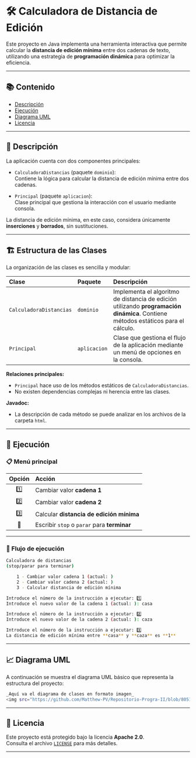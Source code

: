 # 🛠️ Calculadora de Distancia de Edición

Este proyecto en Java implementa una herramienta interactiva que permite calcular la **distancia de edición mínima** entre dos cadenas de texto, utilizando una estrategia de **programación dinámica** para optimizar la eficiencia.

---

## 📚 Contenido

- [Descripción](#descripción)
- [Ejecución](#ejecución)
- [Diagrama UML](#diagrama-uml)
- [Licencia](#licencia)

---

## 📖 Descripción

La aplicación cuenta con dos componentes principales:

- `CalculadoraDistancias` (paquete `dominio`):  
  Contiene la lógica para calcular la distancia de edición mínima entre dos cadenas.

- `Principal` (paquete `aplicacion`):  
  Clase principal que gestiona la interacción con el usuario mediante consola.

La distancia de edición mínima, en este caso, considera únicamente **inserciones** y **borrados**, sin sustituciones.

---

## 🏗️ Estructura de las Clases

La organización de las clases es sencilla y modular:

| Clase                  | Paquete       | Descripción |
|:-----------------------|:--------------|:------------|
| `CalculadoraDistancias` | `dominio`     | Implementa el algoritmo de distancia de edición utilizando **programación dinámica**. Contiene métodos estáticos para el cálculo. |
| `Principal`             | `aplicacion`  | Clase que gestiona el flujo de la aplicación mediante un menú de opciones en la consola. |

**Relaciones principales:**

- `Principal` hace uso de los métodos estáticos de `CalculadoraDistancias`.
- No existen dependencias complejas ni herencia entre las clases.

**Javadoc:**
- La descripción de cada método se puede analizar en los archivos de la carpeta `html`.

---

## 🏃 Ejecución

### 📋 Menú principal

| Opción | Acción |
|:------:|:------ |
| 1️⃣    | Cambiar valor **cadena 1** |
| 2️⃣    | Cambiar valor **cadena 2** |
| 3️⃣    | Calcular **distancia de edición mínima** |
| 🛑     | Escribir `stop` o `parar` para **terminar** |

---

### 🚀 Flujo de ejecución

```bash
Calculadora de distancias
(stop/parar para terminar)

    1 - Cambiar valor cadena 1 (actual: )
    2 - Cambiar valor cadena 2 (actual: )
    3 - Calcular distancia de edición mínima

Introduce el número de la instrucción a ejecutar: 1️⃣
Introduce el nuevo valor de la cadena 1 (actual: ): casa

Introduce el número de la instrucción a ejecutar: 2️⃣
Introduce el nuevo valor de la cadena 2 (actual: ): caza

Introduce el número de la instrucción a ejecutar: 3️⃣
La distancia de edición mínima entre **casa** y **caza** es **1**
```

---

## 📈 Diagrama UML

A continuación se muestra el diagrama UML básico que representa la estructura del proyecto:

```bash
_Aquí va el diagrama de clases en formato imagen_  
<img src="https://github.com/Matthew-PV/Repositorio-Progra-II/blob/8051b296f8a1d370794b98cecf708108a46b1a75/Pr%C3%A1cticas/Pr%C3%A1ctica%204/Diagrama%20UML.png" alt="Diagrama UML">
```

---

## 📜 Licencia

Este proyecto está protegido bajo la licencia **Apache 2.0**.  
Consulta el archivo [`LICENSE`](LICENSE) para más detalles.

---
